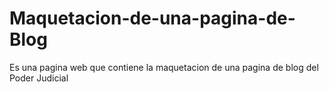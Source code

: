 # Maquetacion-de-una-pagina-de-Blog
Es una pagina web que contiene la maquetacion de una pagina de blog del Poder Judicial
